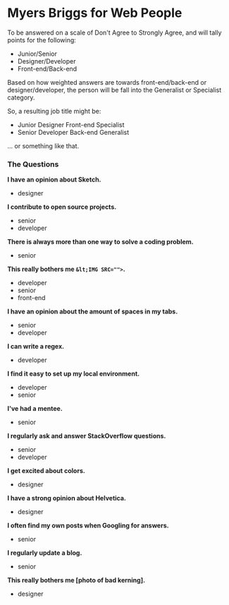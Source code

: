 # Myers Briggs for Web People

To be answered on a scale of Don't Agree to Strongly Agree, and will tally points for the following:

- Junior/Senior
- Designer/Developer
- Front-end/Back-end

Based on how weighted answers are towards front-end/back-end or designer/developer, the person will be fall into the Generalist or Specialist category.

So, a resulting job title might be:

* Junior Designer Front-end Specialist
* Senior Developer Back-end Generalist

... or something like that.

### The Questions

**I have an opinion about Sketch.**
+ designer

**I contribute to open source projects.**
+ senior
+ developer

**There is always more than one way to solve a coding problem.**
+ senior

**This really bothers me `&lt;IMG SRC="">`.**
+ developer
+ senior
+ front-end

**I have an opinion about the amount of spaces in my tabs.**
+ senior
+ developer

**I can write a regex.**
+ developer

**I find it easy to set up my local environment.**
+ developer
+ senior

**I've had a mentee.**
+ senior

**I regularly ask and answer StackOverflow questions.**
+ senior
+ developer

**I get excited about colors.**
+ designer

**I have a strong opinion about Helvetica.**
+ designer

**I often find my own posts when Googling for answers.**
+ senior

**I regularly update a blog.**
+ senior

**This really bothers me [photo of bad kerning].**
+ designer


